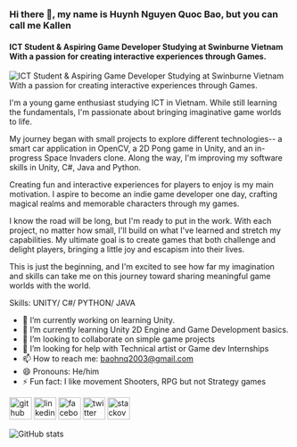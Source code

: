 ### Hi there 👋, my name is Huynh Nguyen Quoc Bao, but you can call me Kallen
#### ICT Student & Aspiring Game Developer Studying at Swinburne Vietnam With a passion for creating interactive experiences through Games.
![ICT Student & Aspiring Game Developer Studying at Swinburne Vietnam With a passion for creating interactive experiences through Games.](https://elearningindustry.com/wp-content/uploads/2021/11/shutterstock_1869188803.jpg)

I'm a young game enthusiast studying ICT in Vietnam. While still learning the fundamentals, I'm passionate about bringing imaginative game worlds to life.

My journey began with small projects to explore different technologies-- a smart car application in OpenCV, a 2D Pong game in Unity, and an in-progress Space Invaders clone. Along the way, I'm improving my software skills in Unity, C#, Java and Python.

Creating fun and interactive experiences for players to enjoy is my main motivation. I aspire to become an indie game developer one day, crafting magical realms and memorable characters through my games.

I know the road will be long, but I'm ready to put in the work. With each project, no matter how small, I'll build on what I've learned and stretch my capabilities. My ultimate goal is to create games that both challenge and delight players, bringing a little joy and escapism into their lives.

This is just the beginning, and I'm excited to see how far my imagination and skills can take me on this journey toward sharing meaningful game worlds with the world.

Skills: UNITY/ C#/ PYTHON/ JAVA

- 🔭 I’m currently working on learning Unity. 
- 🌱 I’m currently learning Unity 2D Engine and Game Development basics. 
- 👯 I’m looking to collaborate on simple game projects 
- 🤔 I’m looking for help with Technical artist or Game dev Internships 
- 📫 How to reach me: baohnq2003@gmail.com 
- 😄 Pronouns: He/him 
- ⚡ Fun fact: I like movement Shooters, RPG but not Strategy games 


[<img src='https://unpkg.com/simple-icons@v9/icons/github.svg/white' alt='github' height='40'>](https://github.com/KallenHouston)  [<img src='https://cdn.jsdelivr.net/npm/simple-icons@3.0.1/icons/linkedin.svg' alt='linkedin' height='40'>](https://www.linkedin.com/in/huynh-nguyen-quoc-bao-6b7ab6236/)  [<img src='https://cdn.jsdelivr.net/npm/simple-icons@3.0.1/icons/facebook.svg' alt='facebook' height='40'>](https://www.facebook.com/KallenKaslana213)  [<img src='https://cdn.jsdelivr.net/npm/simple-icons@3.0.1/icons/twitter.svg' alt='twitter' height='40'>](https://twitter.com/Kallen_BP)  [<img src='https://cdn.jsdelivr.net/npm/simple-icons@3.0.1/icons/stackoverflow.svg' alt='stackoverflow' height='40'>](https://stackoverflow.com/users/21436141)  

![GitHub stats](https://github-readme-stats.vercel.app/api?username=KallenHouston&show_icons=true)  


